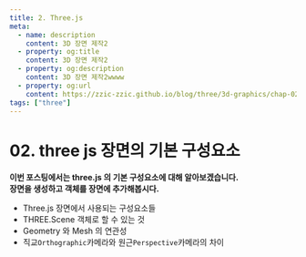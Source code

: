 ```yaml
---
title: 2. Three.js
meta:
  - name: description
    content: 3D 장면 제작2
  - property: og:title
    content: 3D 장면 제작2
  - property: og:description
    content: 3D 장면 제작2wwww
  - property: og:url
    content: https://zzic-zzic.github.io/blog/three/3d-graphics/chap-02/
tags: ["three"]
---
```


# 02. three js 장면의 기본 구성요소

**이번 포스팅에서는 three.js 의 기본 구성요소에 대해 알아보겠습니다.<br>
장면을 생성하고 객체를 장면에 추가해봅시다.**

- Three.js 장면에서 사용되는 구성요소들
- THREE.Scene 객체로 할 수 있는 것
- Geometry 와 Mesh 의 연관성
- 직교`Orthographic`카메라와 원근`Perspective`카메라의 차이



<iframe :src="$withBase('/lecture/cahper-01/index.html')" width="100%" height="350" frameborder="0">
</iframe>